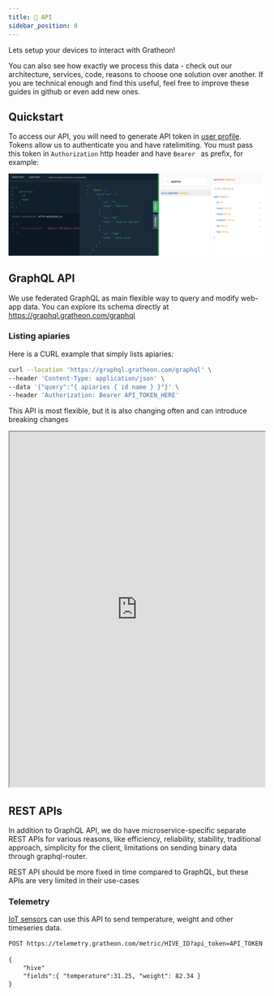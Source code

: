 ```yaml
---
title: 🔗 API
sidebar_position: 0
---
```

Lets setup your devices to interact with Gratheon!

You can also see how exactly we process this data - check out our architecture, services, code, reasons to choose one solution over another. If you are technical enough and find this useful, feel free to improve these guides in github or even add new ones.

## Quickstart
To access our API, you will need to generate API token in [user profile](https://app.gratheon.com/account). Tokens allow us to authenticate you and have ratelimiting. You must pass this token in `Authorization` http header and have `Bearer ` as prefix, for example:

![](img/Screenshot%202024-12-08%20at%2001.01.08.png)


## GraphQL API
We use federated GraphQL as main flexible way to query and modify web-app data. You can explore its schema directly at https://graphql.gratheon.com/graphql

### Listing apiaries

Here is a CURL example that simply lists apiaries:

```bash
curl --location 'https://graphql.gratheon.com/graphql' \
--header 'Content-Type: application/json' \
--data '{"query":"{ apiaries { id name } }"}' \
--header 'Authorization: Bearer API_TOKEN_HERE'
```


This API is most flexible, but it is also changing often and can introduce breaking changes

<iframe src="https://graphql.gratheon.com/graphql" width="100%" height="700"></iframe>


## REST APIs
In addition to GraphQL API, we do have microservice-specific separate REST APIs for various reasons, like efficiency, reliability, stability, traditional approach, simplicity for the client, limitations on sending binary data through graphql-router.

REST API should be more fixed in time compared to GraphQL, but these APIs are very limited in their use-cases
### Telemetry 
[IoT sensors](beehive-sensors/beehive-sensors.md) can use this API to send temperature, weight and other timeseries data.

```
POST https://telemetry.gratheon.com/metric/HIVE_ID?api_token=API_TOKEN

{
	"hive"
	"fields":{ "temperature":31.25, "weight": 82.34 }
}
```